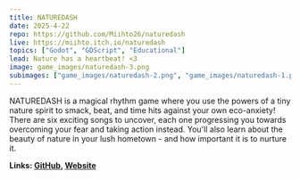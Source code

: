 ```yaml
---
title: NATUREDASH
date: 2025-4-22
repo: https://github.com/Miihto26/naturedash
live: https://miihto.itch.io/naturedash
topics: ["Godot", "GDScript", "Educational"]
lead: Nature has a heartbeat! <3
image: game_images/naturedash-3.png
subimages: ["game_images/naturedash-2.png", "game_images/naturedash-1.png", "game_images/naturedash-4.png"]
---
```


NATUREDASH is a magical rhythm game where you use the powers of a tiny nature spirit to smack, beat, and time hits against your own eco-anxiety! There are six exciting songs to uncover, each one progressing you towards overcoming your fear and taking action instead. You'll also learn about the beauty of nature in your lush hometown - and how important it is to nurture it.

**Links: [GitHub](https://github.com/Miihto26/naturedash),
[Website](https://miihto.itch.io/naturedash)**
